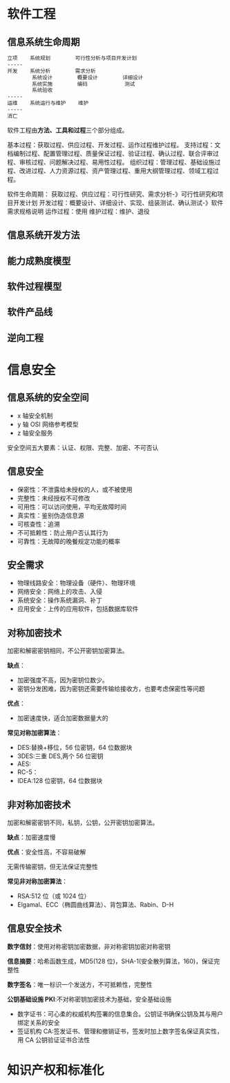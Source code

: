 # 软件工程

## 信息系统生命周期

```txt
立项    系统规划        可行性分析与项目开发计划
-----
开发    系统分析        需求分析
        系统设计        概要设计        详细设计
        系统实施        编码            测试
        系统验收
-----
运维    系统运行与维护    维护
-----
消亡
```

软件工程由**方法、工具和过程**三个部分组成。

基本过程：获取过程、供应过程、开发过程、运作过程维护过程。
支持过程：文档编制过程、配置管理过程、质量保证过程、验证过程、确认过程、联合评审过程、审核过程、问题解决过程、易用性过程。
组织过程：管理过程、基础设施过程、改进过程、人力资源过程、资产管理过程、重用大纲管理过程、领域工程过程。

软件生命周期：
获取过程、供应过程：可行性研究、需求分析-》可行性研究和项目开发计划
开发过程：概要设计、详细设计、实现、组装测试、确认测试-》软件需求规格说明
运作过程：使用
维护过程：维护、退役

## 信息系统开发方法

## 能力成熟度模型

## 软件过程模型

## 软件产品线

## 逆向工程

# 信息安全

## 信息系统的安全空间

- x 轴安全机制
- y 轴 OSI 网络参考模型
- z 轴安全服务

安全空间五大要素：认证、权限、完整、加密、不可否认

## 信息安全

- 保密性：不泄露给未授权的人，或不被使用
- 完整性：未经授权不可修改
- 可用性：可以访问使用，平均无故障时间
- 真实性：鉴别伪造信息源
- 可核查性：追溯
- 不可抵赖性：防止用户否认其行为
- 可靠性：无故障的晚餐规定功能的概率

## 安全需求

- 物理线路安全：物理设备（硬件）、物理环境
- 网络安全：网络上的攻击、入侵
- 系统安全：操作系统漏洞、补丁
- 应用安全：上传的应用软件，包括数据库软件

## 对称加密技术

加密和解密密钥相同，不公开密钥加密算法。

**缺点**：

- 加密强度不高，因为密钥位数少。
- 密钥分发困难，因为密钥还需要传输给接收方，也要考虑保密性等问题

**优点**：

- 加密速度快，适合加密数据量大的

**常见对称加密算法**：

- DES:替换+移位，56 位密钥，64 位数据块
- 3DES:三重 DES,两个 56 位密钥
- AES:
- RC-5：
- IDEA:128 位密钥，64 位数据块

## 非对称加密技术

加密和解密密钥不同，私钥，公钥，公开密钥加密算法。

**缺点**：加密速度慢

**优点**：安全性高，不容易破解

无需传输密钥，但无法保证完整性

**常见非对称加密算法**：

- RSA:512 位（或 1024 位）
- Elgamal、ECC（椭圆曲线算法）、背包算法、Rabin、D-H

## 信息安全技术

**数字信封**：使用对称密钥加密数据，非对称密钥加密对称密钥

**信息摘要**：哈希函数生成，MD5(128 位)，SHA-1(安全散列算法，160)，保证完整性

**数字签名**：唯一标识一个发送方，不可抵赖性，完整性

**公钥基础设施 PKI**:不对称密钥加密技术为基础，安全基础设施

- 数字证书：可心柔的权威机构签署的信息集合。公钥证书确保公钥及其与用户绑定关系的安全
- 签证机构 CA:签发证书、管理和撤销证书，签发时加上数字签名保证真实性，用 CA 公钥验证证书合法性

# 知识产权和标准化
